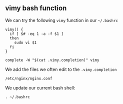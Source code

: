 
## vimy bash function

We can try the following `vimy` function in our `~/.bashrc`

```shell
vimy() {
  if [ $# -eq 1 -a -f $1 ]
  then
    sudo vi $1
  fi
}

complete -W "$(cat .vimy.completion)" vimy
```

We add the files we often edit to the `.vimy.completion`
```
/etc/nginx/nginx.conf
```

We update our current bash shell:
```shell
. ~/.bashrc
```

